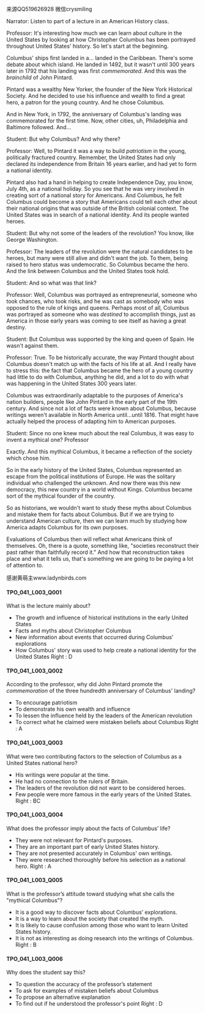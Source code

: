 来源QQ519626928 微信crysmiling

Narrator:
Listen to part of a lecture in an American History class.

Professor:
It's interesting how much we can learn about culture in the United States by looking at how Christopher Columbus has been portrayed throughout United States' history. So let's start at the beginning.

Columbus' ships first landed in a... landed in the Caribbean. There's some debate about which island. He landed in 1492, but it wasn't until 300 years later in 1792 that his landing was first *commemorated*. And this was the *brainchild* of John Pintard.

Pintard was a wealthy New Yorker, the founder of the New York Historical Society. And he decided to use his influence and wealth to find a great hero, a patron for the young country. And he chose Columbus.

And in New York, in 1792, the anniversary of Columbus's landing was commemorated for the first time. Now, other cities, uh, Philadelphia and Baltimore followed. And...

Student:
But why Columbus? And why there?

Professor:
Well, to Pintard it was a way to build *patriotism* in the young, politically fractured country. Remember, the United States had only declared its independence from Britain 16 years earlier, and had yet to form a national identity.

Pintard also had a hand in helping to create Independence Day, you know, July 4th, as a national holiday. So you see that he was very involved in creating sort of a national story for Americans. And Columbus, he felt Columbus could become a story that Americans could tell each other about their national origins that was outside of the British colonial context. The United States was in search of a national identity. And its people wanted heroes.

Student:
But why not some of the leaders of the revolution? You know, like George Washington.

Professor:
The leaders of the revolution were the natural candidates to be heroes, but many were still alive and didn't want the job. To them, being raised to hero status was undemocratic. So Columbus became the hero. And the link between Columbus and the United States took hold. 

Student:
And so what was that link?

Professor:
Well, Columbus was portrayed as entrepreneurial, someone who took chances, who took risks, and he was cast as somebody who was opposed to the rule of kings and queens. Perhaps most of all, Columbus was portrayed as someone who was *destined* to accomplish things, just as America in those early years was coming to see itself as having a great destiny.

Student:
But Columbus was supported by the king and queen of Spain. He wasn't against them.

Professor:
True. To be historically accurate, the way Pintard thought about Columbus doesn't match up with the facts of his life at all. And I really have to stress this: the fact that Columbus became the hero of a young country had little to do with Columbus, anything he did, and a lot to do with what was happening in the United States 300 years later. 

Columbus was extraordinarily adaptable to the purposes of America's nation builders, people like John Pintard in the early part of the 19th century. And since not a lot of facts were known about Columbus, because writings weren't available in North America until...until 1816. That might have actually helped the process of adapting him to American purposes.

Student:
Since no one knew much about the real Columbus, it was easy to invent a mythical one?
Professor

Exactly. And this mythical Columbus, it became a reflection of the society which chose him.

So in the early history of the United States, Columbus represented an escape from the political institutions of Europe. He was the solitary individual who challenged the unknown. And now there was this new democracy, this new country in a world without Kings. Columbus became sort of the mythical founder of the country.

So as historians, we wouldn't want to study these myths about Columbus and mistake them for facts about Columbus. But if we are trying to understand American culture, then we can learn much by studying how America adapts Columbus for its own purposes.

Evaluations of Columbus then will reflect what Americans think of themselves. Oh, there is a quote, something like, "societies reconstruct their past rather than faithfully record it." And how that reconstruction takes place and what it tells us, that's something we are going to be paying a lot of attention to.

感谢黄萌主www.ladynbirds.com

#### TPO_041_L003_Q001
What is the lecture mainly about?
- The growth and influence of historical institutions in the early United States
- Facts and myths about Christopher Columbus
- New information about events that occurred during Columbus’ explorations
- How Columbus' story was used to help create a national identity for the United States
Right : D	

#### TPO_041_L003_Q002
According to the professor, why did John Pintard promote the *commemoration* of the three hundredth anniversary of Columbus' landing?
- To encourage patriotism
- To demonstrate his own wealth and influence
- To lessen the influence held by the leaders of the American revolution
- To correct what he claimed were mistaken beliefs about Columbus
Right : A	

#### TPO_041_L003_Q003
What were two contributing factors to the selection of Columbus as a United States national hero?
- His writings were popular at the time.
- He had no connection to the rulers of Britain.
- The leaders of the revolution did not want to be considered heroes.
- Few people were more famous in the early years of the United States.
Right : BC	

#### TPO_041_L003_Q004
What does the professor imply about the facts of Columbus’ life?
- They were not relevant for Pintard's purposes.
- They are an important part of early United States history.
- They are not presented accurately in Columbus' own writings.
- They were researched thoroughly before his selection as a national hero.
Right : A	

#### TPO_041_L003_Q005
What is the professor’s attitude toward studying what she calls the "mythical Columbus"?
- It is a good way to discover facts about Columbus’ explorations.
- It is a way to learn about the society that created the myth.
- It is likely to cause confusion among those who want to learn United States history.
- It is not as interesting as doing research into the writings of Columbus.
Right : B	

#### TPO_041_L003_Q006
Why does the student say this?
- To question the accuracy of the professor’s statement
- To ask for examples of mistaken beliefs about Columbus
- To propose an alternative explanation
- To find out if he understood the professor's point
Right : D	